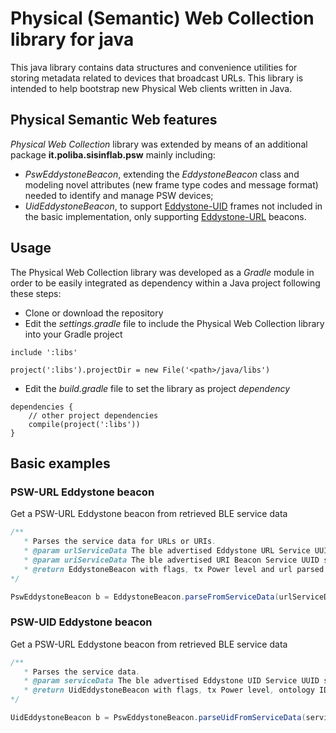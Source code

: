 # Physical (Semantic) Web Collection library for java

This java library contains data structures and convenience utilities for
storing metadata related to devices that broadcast URLs. This library is
intended to help bootstrap new Physical Web clients written in Java.

## Physical Semantic Web features

*Physical Web Collection* library was extended by means of an additional package **it.poliba.sisinflab.psw** mainly including: 


- *PswEddystoneBeacon*, extending the *EddystoneBeacon* class and modeling novel attributes (new frame type codes and message format) needed to identify and manage PSW devices; 
- *UidEddystoneBeacon*, to support [Eddystone-UID](https://github.com/google/eddystone/tree/master/eddystone-uid) frames not included in the basic implementation, only supporting [Eddystone-URL](https://github.com/google/eddystone/tree/master/eddystone-url) beacons.

## Usage

The Physical Web Collection library was developed as a *Gradle* module in order to be easily integrated as dependency within a Java project following these steps:

- Clone or download the repository
- Edit the *settings.gradle* file to include the Physical Web Collection library into your Gradle project

```
include ':libs'

project(':libs').projectDir = new File('<path>/java/libs')
```

- Edit the *build.gradle* file to set the library as project *dependency*

```
dependencies {	
	// other project dependencies	
	compile(project(':libs'))
}
```

## Basic examples

### PSW-URL Eddystone beacon

Get a PSW-URL Eddystone beacon from retrieved BLE service data

```java
/**
   * Parses the service data for URLs or URIs.
   * @param urlServiceData The ble advertised Eddystone URL Service UUID service data
   * @param uriServiceData The ble advertised URI Beacon Service UUID service data
   * @return EddystoneBeacon with flags, tx Power level and url parsed from the service data
*/

PswEddystoneBeacon b = EddystoneBeacon.parseFromServiceData(urlServiceData, uriServiceData);
```

### PSW-UID Eddystone beacon

Get a PSW-URL Eddystone beacon from retrieved BLE service data

```java
/**
   * Parses the service data.
   * @param serviceData The ble advertised Eddystone UID Service UUID service data
   * @return UidEddystoneBeacon with flags, tx Power level, ontology ID, instance ID and MAC address of the device exposing the resource parsed from the service data
*/

UidEddystoneBeacon b = PswEddystoneBeacon.parseUidFromServiceData(serviceData);

